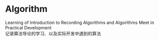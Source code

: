 # Algorithm

Learning of Introduction to Recording Algorithms and Algorithms Meet in Practical Development    
记录算法导论的学习、以及实际开发中遇到的算法

